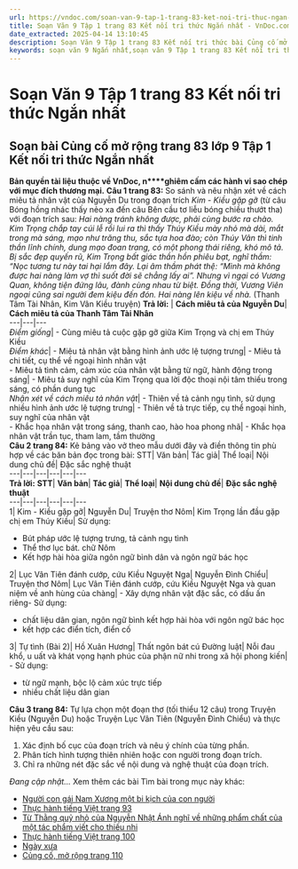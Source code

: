 ```yaml
---
url: https://vndoc.com/soan-van-9-tap-1-trang-83-ket-noi-tri-thuc-ngan-nhat-325387
title: Soạn Văn 9 Tập 1 trang 83 Kết nối tri thức Ngắn nhất - VnDoc.com
date_extracted: 2025-04-14 13:10:45
description: Soạn Văn 9 Tập 1 trang 83 Kết nối tri thức bài Củng cố mở rộng - Ngắn nhất gồm phần trả lời ngắn gọn, bám sát các câu hỏi, yêu cầu trong SGK (chỉ có trên VnDoc). Mời các bạn tham khảo.
keywords: soạn văn 9 Ngắn nhất,soạn văn 9 Tập 1 trang 83 Kết nối tri thức Ngắn nhất,Soạn bài Củng cố mở rộng trang 83 lớp 9 Tập 1 Kết nối tri thức Ngắn nhất,Soạn bài Củng cố mở rộng lớp 9 trang 83 Tập 1 Ngắn nhất,Củng cố mở rộng trang 83 lớp 9 Tập 1 Kết nối tri thức,Củng cố mở rộng lớp 9 trang 83 Tập 1 Kết nối tri thức,văn 9,ngữ văn 9,soạn văn 9 kết nối tri thức,soạn văn 9 tập 1,giải văn 9,soạn ngữ văn 9,giải ngữ văn 9,giải sgk ngữ văn 9
---
```


# Soạn Văn 9 Tập 1 trang 83 Kết nối tri thức Ngắn nhất
## **Soạn bài Củng cố mở rộng trang 83 lớp 9 Tập 1 Kết nối tri thức Ngắn nhất**
**Bản quyền tài liệu thuộc về VnDoc, n****ghiêm cấm các hành vi sao chép với mục đích thương mại.**
**Câu 1 trang 83:** So sánh và nêu nhận xét về cách miêu tả nhân vật của Nguyễn Du trong đoạn trích _Kim - Kiều gặp gỡ_ \(từ câu Bóng hồng nhác thấy nẻo xa đến câu Bên cầu tơ liễu bóng chiều thướt tha\) với đoạn trích sau:
_Hai nàng tránh không được, phải cùng bước ra chào. Kim Trọng chắp tay cúi lễ rồi lui ra thì thấy Thúy Kiều mày nhỏ mà dài, mắt trong mà sáng, mạo như trăng thu, sắc tựa hoa đào; còn Thúy Vân thì tinh thần lĩnh chính, dung mạo đoan trang, có một phong thái riêng, khó mô tả._
_Bị sắc đẹp quyến rũ, Kim Trọng bất giác thần hồn phiêu bạt, nghĩ thầm: “Nọc tương tư này tai hại lắm đây. Lại âm thầm phát thệ: “Mình mà không được hai nàng làm vợ thì suốt đời sẽ chẳng lấy ai”. Nhưng vì ngại có Vương Quan, không tiện đứng lâu, đành cùng nhau từ biệt._
_Đồng thời, Vương Viên ngoại cũng sai người đem kiệu đến đón. Hai nàng lên kiệu về nhà._
\(Thanh Tâm Tài Nhân, Kim Vân Kiều truyện\)
**Trả lời:**
| **Cách miêu tả của Nguyễn Du**| **Cách miêu tả của Thanh Tâm Tài Nhân**  
---|---|---  
 _Điểm giống_|  \- Cùng miêu tả cuộc gặp gỡ giữa Kim Trọng và chị em Thúy Kiều  
 _Điểm khác_|  \- Miêu tả nhân vật bằng hình ảnh ước lệ tượng trưng| \- Miêu tả chi tiết, cụ thể về ngoại hình nhân vật  
\- Miêu tả tình cảm, cảm xúc của nhân vật bằng từ ngữ, hành động trong sáng| \- Miêu tả suy nghĩ của Kim Trọng qua lời độc thoại nội tâm thiếu trong sáng, có phần dung tục  
 _Nhận xét về cách miêu tả nhân vật_|  \- Thiên về tả cảnh ngụ tình, sử dụng nhiều hình ảnh ước lệ tượng trưng| \- Thiên về tả trực tiếp, cụ thể ngoại hình, suy nghĩ của nhân vật  
\- Khắc họa nhân vật trong sáng, thanh cao, hào hoa phong nhã| \- Khắc họa nhân vật trần tục, tham lam, tầm thường  
**Câu 2 trang 84:** Kẻ bảng vào vở theo mẫu dưới đây và điền thông tin phù hợp về các băn bản đọc trong bài:
STT| Văn bản| Tác giả| Thể loại| Nội dung chủ đề| Đặc sắc nghệ thuật  
---|---|---|---|---|---  
**Trả lời:**
**STT**| **Văn bản**| **Tác giả**| **Thể loại**| **Nội dung chủ đề**| **Đặc sắc nghệ thuật**  
---|---|---|---|---|---  
1| Kim - Kiều gặp gỡ| Nguyễn Du| Truyện thơ Nôm| Kim Trọng lần đầu gặp chị em Thúy Kiều| Sử dụng:
  * Bút pháp ước lệ tượng trưng, tả cảnh ngụ tình
  * Thể thơ lục bát. chữ Nôm
  * Kết hợp hài hòa giữa ngôn ngữ bình dân và ngôn ngữ bác học

2| Lục Vân Tiên đánh cướp, cứu Kiều Nguyệt Nga| Nguyễn Đình Chiểu| Truyện thơ Nôm| Lục Vân Tiên đánh cướp, cứu Kiều Nguyệt Nga và quan niệm về anh hùng của chàng| \- Xây dựng nhân vật đặc sắc, có dấu ấn riêng\- Sử dụng:
  * chất liệu dân gian, ngôn ngữ bình kết hợp hài hòa với ngôn ngữ bác học
  * kết hợp các điển tích, điển cố

3| Tự tình \(Bài 2\)| Hồ Xuân Hương| Thất ngôn bát cú Đường luật| Nỗi đau khổ, u uất và khát vọng hạnh phúc của phận nữ nhi trong xã hội phong kiến| \- Sử dụng:
  * từ ngữ mạnh, bộc lộ cảm xúc trực tiếp
  * nhiều chất liệu dân gian

**Câu 3 trang 84:** Tự lựa chọn một đoạn thơ \(tối thiểu 12 câu\) trong Truyện Kiều \(Nguyễn Du\) hoặc Truyện Lục Vân Tiên \(Nguyễn Đình Chiểu\) và thực hiện yêu cầu sau:
  1. Xác định bố cục của đoạn trích và nêu ý chính của từng phần.
  2. Phân tích hình tượng thiên nhiên hoặc con người trong đoạn trích.
  3. Chỉ ra những nét đặc sắc về nội dung và nghệ thuật của đoạn trích.

_Đang cập nhật..._
Xem thêm các bài Tìm bài trong mục này khác:
  * [Người con gái Nam Xương một bi kịch của con người](</soan-bai-nguoi-con-gai-nam-xuong-mot-bi-kich-cua-con-nguoi-lop-9-ngan-nhat-ket-noi-tri-thuc-325395>)
  * [Thực hành tiếng Việt trang 93](</soan-van-9-tap-1-trang-93-ket-noi-tri-thuc-ngan-nhat-325398>)
  * [Từ Thằng quỷ nhỏ của Nguyễn Nhật Ánh nghĩ về những phẩm chất của một tác phẩm viết cho thiếu nhi](</soan-van-9-tap-1-trang-95-ket-noi-tri-thuc-ngan-nhat-325411>)
  * [Thực hành tiếng Việt trang 100](</soan-van-9-tap-1-trang-100-ket-noi-tri-thuc-ngan-nhat-325414>)
  * [Ngày xưa](</soan-bai-ngay-xua-lop-9-ngan-nhat-ket-noi-tri-thuc-325417>)
  * [Củng cố, mở rộng trang 110](</soan-van-9-tap-1-trang-110-ket-noi-tri-thuc-ngan-nhat-325421>)

